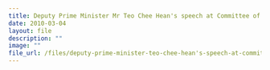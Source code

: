 ```yaml
---
title: Deputy Prime Minister Mr Teo Chee Hean's speech at Committee of Supply 2010
date: 2010-03-04
layout: file
description: ""
image: ""
file_url: /files/deputy-prime-minister-teo-chee-hean's-speech-at-committee-of-supply-2010.pdf
---
```

